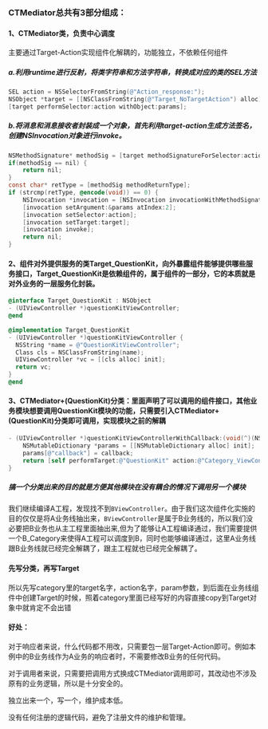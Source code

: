 ### CTMediator总共有3部分组成：



#### 1、CTMediator类，负责中心调度

主要通过Target-Action实现组件化解耦的，功能独立，不依赖任何组件



##### a.利用runtime进行反射，将类字符串和方法字符串，转换成对应的类的SEL方法

```objective-c
SEL action = NSSelectorFromString(@"Action_response:");
NSObject *target = [[NSClassFromString(@"Target_NoTargetAction") alloc] init];
[target performSelector:action withObject:params];
```

##### b.将消息和消息接收者封装成一个对象，首先利用target-action生成方法签名，创建NSInvocation对象进行invoke。

```objective-c
NSMethodSignature* methodSig = [target methodSignatureForSelector:action];
if(methodSig == nil) {
    return nil;
}
const char* retType = [methodSig methodReturnType];
if (strcmp(retType, @encode(void)) == 0) {
    NSInvocation *invocation = [NSInvocation invocationWithMethodSignature:methodSig];
    [invocation setArgument:&params atIndex:2];
    [invocation setSelector:action];
    [invocation setTarget:target];
    [invocation invoke];
    return nil;
}
```



#### 2、组件对外提供服务的类Target_QuestionKit，向外暴露组件能够提供哪些服务接口，Target_QuestionKit是依赖组件的，属于组件的一部分，它的本质就是对外业务的一层服务化封装。

```objective-c
@interface Target_QuestionKit : NSObject
- (UIViewController *)questionKitViewController;
@end
```



```objective-c
@implementation Target_QuestionKit
- (UIViewController *)questionKitViewController {
  NSString *name = @"QuestionKitViewController";
  Class cls = NSClassFromString(name);
  UIViewController *vc = [[cls alloc] init];
  return vc;
}
@end
```



#### 3、CTMediator+(QuestionKit)分类：里面声明了可以调用的组件接口，其他业务模块想要调用QuestionKit模块的功能，只需要引入CTMediator+(QuestionKit)分类即可调用，实现模块之前的解耦

```objective-c
- (UIViewController *)questionKitViewControllerWithCallback:(void(^)(NSString *result))callback {
    NSMutableDictionary *params = [[NSMutableDictionary alloc] init];
    params[@"callback"] = callback;
    return [self performTarget:@"QuestionKit" action:@"Category_ViewController" params:params shouldCacheTarget:NO];
}
```



##### 搞一个分类出来的目的就是方便其他模块在没有耦合的情况下调用另一个模块

我们继续编译A工程，发现找不到`BViewController`。由于我们这次组件化实施的目的仅仅是将A业务线抽出来，`BViewController`是属于B业务线的，所以我们没必要把B业务也从主工程里面抽出来,但为了能够让A工程编译通过，我们需要提供一个B_Category来使得A工程可以调度到B，同时也能够编译通过，这里A业务线跟B业务线就已经完全解耦了，跟主工程就也已经完全解耦了。



#### 先写分类，再写Target

所以先写category里的target名字，action名字，param参数，到后面在业务线组件中创建Target的时候，照着category里面已经写好的内容直接copy到Target对象中就肯定不会出错



#### 好处：

对于响应者来说，什么代码都不用改，只需要包一层Target-Action即可。例如本例中的B业务线作为A业务的响应者时，不需要修改B业务的任何代码。

对于调用者来说，只需要把调用方式换成CTMediator调用即可，其改动也不涉及原有的业务逻辑，所以是十分安全的。

独立出来一个，写一个，维护成本低。

没有任何注册的逻辑代码，避免了注册文件的维护和管理。
